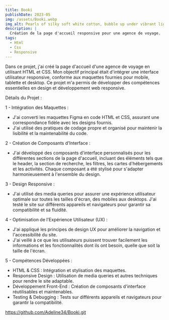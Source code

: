 ```yaml
---
title: Booki
publishDate: 2023-05
img: /assets/Booki.webp
img_alt: Pearls of silky soft white cotton, bubble up under vibrant lighting
description: |
  Création de la page d'accueil responsive pour une agence de voyage.
tags:
  - Html
  - Css
  - Responsive
---
```


Dans ce projet, j'ai créé la page d'accueil d'une agence de voyage en utilisant HTML et CSS. Mon objectif principal était d'intégrer une interface utilisateur responsive, conforme aux maquettes fournies pour mobile, tablette et desktop. Ce projet m'a permis de développer des compétences essentielles en design et développement web responsive.

Détails du Projet :

1 - Intégration des Maquettes :

- J'ai converti les maquettes Figma en code HTML et CSS, assurant une correspondance fidèle avec les designs fournis.
- J'ai utilisé des pratiques de codage propre et organisé pour maintenir la lisibilité et la maintenabilité du code.

2 - Création de Composants d'Interface :

- J'ai développé des composants d'interface personnalisés pour les différentes sections de la page d'accueil, incluant des éléments tels que le header, la section de recherche, les filtres, les cartes d'hébergements et les activités.
Chaque composant a été stylisé pour s'adapter harmonieusement à l'ensemble du design.

3 - Design Responsive :

- J'ai utilisé des media queries pour assurer une expérience utilisateur optimale sur toutes les tailles d'écran, des mobiles aux desktops.
J'ai testé le site sur différents appareils et navigateurs pour garantir sa compatibilité et sa fluidité.

4 - Optimisation de l'Expérience Utilisateur (UX) :

- J'ai appliqué les principes de design UX pour améliorer la navigation et l'accessibilité du site.
- J'ai veillé à ce que les utilisateurs puissent trouver facilement les informations et les fonctionnalités dont ils ont besoin, quelle que soit la taille de l'écran.

5 - Compétences Développées :

- HTML & CSS : Intégration et stylisation des maquettes.
- Responsive Design : Utilisation de media queries et autres techniques pour rendre le site adaptable.
- Développement Front-End : Création de composants d'interface réutilisables et maintenables.
- Testing & Debugging : Tests sur différents appareils et navigateurs pour garantir la compatibilité.

https://github.com/Adeline34/Booki.git